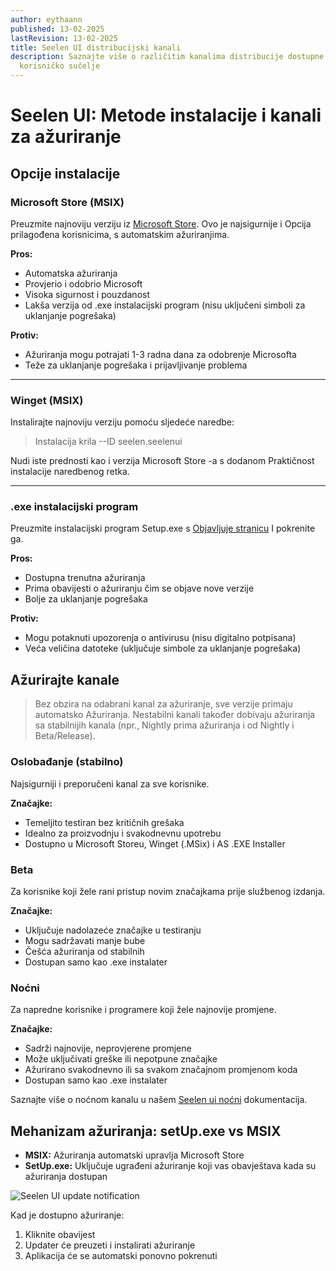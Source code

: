 ```yaml
---
author: eythaann
published: 13-02-2025
lastRevision: 13-02-2025
title: Seelen UI distribucijski kanali
description: Saznajte više o različitim kanalima distribucije dostupne za seelen
  korisničko sučelje
---
```


# Seelen UI: Metode instalacije i kanali za ažuriranje

## Opcije instalacije

### Microsoft Store (MSIX)

Preuzmite najnoviju verziju iz
[Microsoft Store](https://www.microsoft.com/store). Ovo je najsigurnije i Opcija
prilagođena korisnicima, s automatskim ažuriranjima.

**Pros:**

- Automatska ažuriranja
- Provjerio i odobrio Microsoft
- Visoka sigurnost i pouzdanost
- Lakša verzija od .exe instalacijski program (nisu uključeni simboli za
  uklanjanje pogrešaka)

**Protiv:**

- Ažuriranja mogu potrajati 1-3 radna dana za odobrenje Microsofta
- Teže za uklanjanje pogrešaka i prijavljivanje problema

---

### Winget (MSIX)

Instalirajte najnoviju verziju pomoću sljedeće naredbe:

> Instalacija krila --ID seelen.seelenui

Nudi iste prednosti kao i verzija Microsoft Store -a s dodanom Praktičnost
instalacije naredbenog retka.

---

### .exe instalacijski program

Preuzmite instalacijski program Setup.exe s
[Objavljuje stranicu](https://github.com/eythaann/Seelen-UI/releases) I
pokrenite ga.

**Pros:**

- Dostupna trenutna ažuriranja
- Prima obavijesti o ažuriranju čim se objave nove verzije
- Bolje za uklanjanje pogrešaka

**Protiv:**

- Mogu potaknuti upozorenja o antivirusu (nisu digitalno potpisana)
- Veća veličina datoteke (uključuje simbole za uklanjanje pogrešaka)

## Ažurirajte kanale

> Bez obzira na odabrani kanal za ažuriranje, sve verzije primaju automatsko
> Ažuriranja. Nestabilni kanali također dobivaju ažuriranja sa stabilnijih
> kanala (npr., Nightly prima ažuriranja i od Nightly i Beta/Release).

### Oslobađanje (stabilno)

Najsigurniji i preporučeni kanal za sve korisnike.

**Značajke:**

- Temeljito testiran bez kritičnih grešaka
- Idealno za proizvodnju i svakodnevnu upotrebu
- Dostupno u Microsoft Storeu, Winget (.MSix) i AS .EXE Installer

### Beta

Za korisnike koji žele rani pristup novim značajkama prije službenog izdanja.

**Značajke:**

- Uključuje nadolazeće značajke u testiranju
- Mogu sadržavati manje bube
- Češća ažuriranja od stabilnih
- Dostupan samo kao .exe instalater

### Noćni

Za napredne korisnike i programere koji žele najnovije promjene.

**Značajke:**

- Sadrži najnovije, neprovjerene promjene
- Može uključivati ​​greške ili nepotpune značajke
- Ažurirano svakodnevno ili sa svakom značajnom promjenom koda
- Dostupan samo kao .exe instalater

Saznajte više o noćnom kanalu u našem
[Seelen ui noćni](https://seelen.io/blog/nightly) dokumentacija.

## Mehanizam ažuriranja: setUp.exe vs MSIX

- **MSIX:** Ažuriranja automatski upravlja Microsoft Store
- **SetUp.exe:** Uključuje ugrađeni ažuriranje koji vas obavještava kada su
  ažuriranja dostupan

![Seelen UI update notification](https://github.com/Seelen-Inc/slu-blog/blob/master/blog/seelen-ui-distribution-channels/image.png?raw=true)

Kad je dostupno ažuriranje:

1. Kliknite obavijest
2. Updater će preuzeti i instalirati ažuriranje
3. Aplikacija će se automatski ponovno pokrenuti
